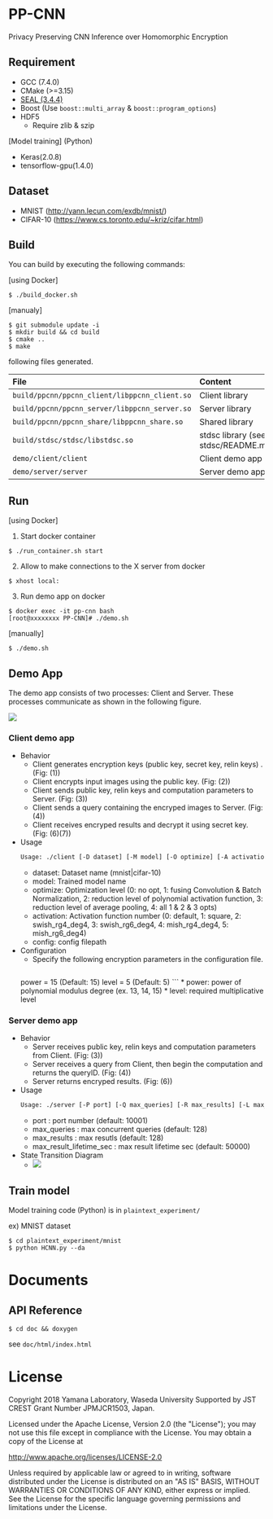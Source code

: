 # PP-CNN
Privacy Preserving CNN Inference over Homomorphic Encryption

## Requirement
- GCC (7.4.0)
- CMake (>=3.15)
- [SEAL (3.4.4)](https://github.com/microsoft/SEAL/tree/3.4.4)
- Boost (Use `boost::multi_array` & `boost::program_options`)
- HDF5
  - Require zlib & szip

[Model training] (Python)
- Keras(2.0.8)
- tensorflow-gpu(1.4.0)

## Dataset
- MNIST (http://yann.lecun.com/exdb/mnist/)
- CIFAR-10 (https://www.cs.toronto.edu/~kriz/cifar.html)

## Build
You can build by executing the following commands:

[using Docker]
```
$ ./build_docker.sh
```

[manualy]
```
$ git submodule update -i
$ mkdir build && cd build
$ cmake ..
$ make
```

following files generated.

| File | Content |
|:---|:---|
| `build/ppcnn/ppcnn_client/libppcnn_client.so` | Client library |
| `build/ppcnn/ppcnn_server/libppcnn_server.so` | Server library |
| `build/ppcnn/ppcnn_share/libppcnn_share.so` | Shared library |
| `build/stdsc/stdsc/libstdsc.so` | stdsc library (see: stdsc/README.md) |
| `demo/client/client` | Client demo app |
| `demo/server/server` | Server demo app |


## Run

[using Docker]

1. Start docker container
```
$ ./run_container.sh start
```
2. Allow to make connections to the X server from docker
```
$ xhost local:
```
3. Run demo app on docker
```
$ docker exec -it pp-cnn bash
[root@xxxxxxxx PP-CNN]# ./demo.sh
```

[manually]
```
$ ./demo.sh
```

## Demo App
The demo app consists of two processes: Client and Server. These processes communicate as shown in the following figure.

![](docs/images/pp-cnn_design-flow.png)

### Client demo app
* Behavior
    * Client generates encryption keys (public key, secret key, relin keys) . (Fig: (1))
    * Client encrypts input images using the public key. (Fig: (2))
    * Client sends public key, relin keys and computation parameters to Server. (Fig: (3))
    * Client sends a query containing the encryped images to Server. (Fig: (4))
    * Client receives encryped results and decrypt it using secret key. (Fig: (6)(7))
* Usage
    ```sh
    Usage: ./client [-D dataset] [-M model] [-O optimize] [-A activation] [-C config]
    ```
    * dataset: Dataset name  (mnist|cifar-10)
    * model: Trained model name
    * optimize: Optimization level (0: no opt, 1: fusing Convolution & Batch Normalization, 2: reduction level of polynomial activation function, 3: reduction level of average pooling, 4: all 1 & 2 & 3 opts)
    * activation: Activation function number (0: default, 1: square, 2: swish_rg4_deg4, 3: swish_rg6_deg4, 4: mish_rg4_deg4, 5: mish_rg6_deg4)
    * config: config filepath
* Configuration
    * Specify the following encryption parameters in the configuration file.
        ```
	power = 15   (Default: 15)
	level = 5    (Default: 5)
        ```
        * power: power of polynomial modulus degree (ex. 13, 14, 15)
        * level: required multiplicative level

### Server demo app
* Behavior
    * Server receives public key, relin keys and computation parameters from Client. (Fig: (3))
    * Server receives a query from Client, then begin the computation and returns the queryID. (Fig: (4))
    * Server returns encryped results. (Fig: (6))
* Usage
    ```sh
    Usage: ./server [-P port] [-Q max_queries] [-R max_results] [-L max_result_lifetime_sec]
    ```
    * port : port number (default: 10001)
    * max_queries : max concurrent queries (default: 128)
    * max_results : max resutls (default: 128)
    * max_result_lifetime_sec : max result lifetime sec (default: 50000)
* State Transition Diagram
    * ![](docs/images/pp-cnn_design-state-server.png)

## Train model
Model training code (Python) is in `plaintext_experiment/`

ex) MNIST dataset
```
$ cd plaintext_experiment/mnist
$ python HCNN.py --da
```

# Documents

## API Reference
```
$ cd doc && doxygen
```
see `doc/html/index.html`

# License
Copyright 2018 Yamana Laboratory, Waseda University
Supported by JST CREST Grant Number JPMJCR1503, Japan.

Licensed under the Apache License, Version 2.0 (the "License");
you may not use this file except in compliance with the License.
You may obtain a copy of the License at

http://www.apache.org/licenses/LICENSE-2.0

Unless required by applicable law or agreed to in writing, software
distributed under the License is distributed on an "AS IS" BASIS,
WITHOUT WARRANTIES OR CONDITIONS OF ANY KIND, either express or implied.
See the License for the specific language governing permissions and
limitations under the License.
